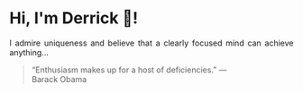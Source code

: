 # Hi, I'm Derrick 👋!
<p align="justify">I admire uniqueness and believe that a clearly focused mind can achieve anything...</p> 
<!-- #quote-start -->
<blockquote>&ldquo;Enthusiasm makes up for a host of deficiencies.&rdquo; &mdash; <footer>Barack Obama</footer></blockquote>
<!-- #quote-end -->
